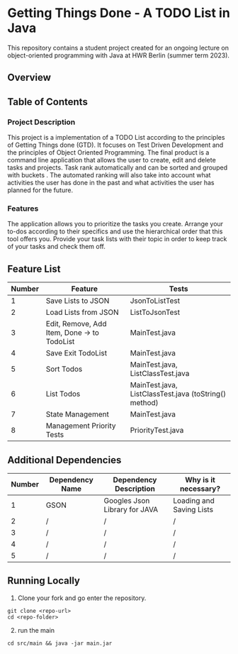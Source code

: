 # Getting Things Done - A TODO List in Java


This repository contains a student project created for an ongoing lecture on object-oriented programming with Java at HWR Berlin (summer term 2023).

## Overview
## Table of Contents



### Project Description
This project is a implementation of a TODO List according to the principles of Getting Things done (GTD).
It focuses on Test Driven Development and the principles of Object Oriented Programming.
The final product is a command line application that allows the user to create, edit and delete tasks and projects.
Task rank automatically and can be sorted and grouped with buckets .
The automated ranking will also take into account what activities the user has done in the past and what activities the user has planned for the future.
### Features
The application allows you to prioritize the tasks you create.
Arrange your to-dos according to their specifics and use the hierarchical order that this tool offers you. Provide your task lists with their topic in order to keep track of your tasks and check them off.
## Feature List

[TODO]: # (For each feature implemented, add a row to the table!)

| Number | Feature                                     | Tests                                              | 
|--------|---------------------------------------------|----------------------------------------------------|
| 1      | Save Lists to JSON                          | JsonToListTest                                     |
| 2      | Load Lists from JSON                        | ListToJsonTest                                     |
| 3      | Edit, Remove, Add Item, Done -> to TodoList | MainTest.java                                      |
| 4      | Save Exit TodoList                          | MainTest.java                                      |
| 5      | Sort  Todos                                 | MainTest.java, ListClassTest.java                  |
| 6      | List Todos                                  | MainTest.java, ListClassTest.java (toString() method) |
| 7      | State Management                            | MainTest.java                                      |
| 8      | Management Priority Tests                   | PriorityTest.java                                  |

## Additional Dependencies

[TODO]: # (For each additional dependency your project requires- Add an additional row to the table!)

| Number | Dependency Name | Dependency Description | Why is it necessary? |
|--------|-----------------|------------------------|----------------------|
| 1      | GSON | Googles Json Library for JAVA | Loading and Saving Lists |
| 2      | /               | /                      | /                    |
| 3      | /               | /                      | /                    |
| 4      | /               | /                      | /                    |
| 5      | /               | /                      | /                    |

## Running Locally

1. Clone your fork and go enter the repository.
```
git clone <repo-url>
cd <repo-folder>
```
2. run the main
```
cd src/main && java -jar main.jar
```

